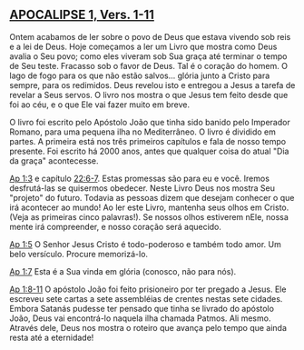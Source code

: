 ## [APOCALIPSE 1, Vers. 1-11](http://bibliaonline.com.br/acf/ap/1/1-11) 

Ontem acabamos de ler sobre o povo de Deus que estava vivendo sob reis e a lei de Deus. Hoje começamos a ler um Livro que mostra como Deus avalia o Seu povo; como eles viveram sob Sua graça até terminar o tempo de Seu teste. Fracasso sob o favor de Deus. Tal é o coração do homem. O lago de fogo para os que não estão salvos... glória junto a Cristo para sempre, para os redimidos. Deus revelou isto e entregou a Jesus a tarefa de revelar a Seus servos. O livro nos mostra o que Jesus tem feito desde que foi ao céu, e o que Ele vai fazer muito em breve.

O livro foi escrito pelo Apóstolo João que tinha sido banido pelo Imperador Romano, para uma pequena ilha no Mediterrâneo. O livro é dividido em partes. A primeira está nos três primeiros capítulos e fala de nosso tempo presente. Foi escrito há 2000 anos, antes que qualquer coisa do atual &quot;Dia da graça&quot; acontecesse.

[Ap 1:3](http://bibliaonline.com.br/acf/ap/1/3) e capítulo [22:6-7](http://bibliaonline.com.br/acf/ap/22/6-7). Estas promessas são para eu e você. Iremos desfrutá-las se quisermos obedecer. Neste Livro Deus nos mostra Seu &quot;projeto&quot; do futuro. Todavia as pessoas dizem que desejam conhecer o que irá acontecer ao mundo! Ao ler este Livro, mantenha seus olhos em Cristo. (Veja as primeiras cinco palavras!). Se nossos olhos estiverem nEle, nossa mente irá compreender, e nosso coração será aquecido.

[Ap 1:5](http://bibliaonline.com.br/acf/ap/1/5) O Senhor Jesus Cristo é todo-poderoso e também todo amor. Um belo versículo. Procure memorizá-lo.

[Ap 1:7](http://bibliaonline.com.br/acf/ap/1/7) Esta é a Sua vinda em glória (conosco, não para nós).

[Ap 1:8-11](http://bibliaonline.com.br/acf/ap/1/8-11) O apóstolo João foi feito prisioneiro por ter pregado a Jesus. Ele escreveu sete cartas a sete assembléias de crentes nestas sete cidades. Embora Satanás pudesse ter pensado que tinha se livrado do apóstolo João, Deus vai encontrá-lo naquela ilha chamada Patmos. Ali mesmo. Através dele, Deus nos mostra o roteiro que avança pelo tempo que ainda resta até a eternidade!
